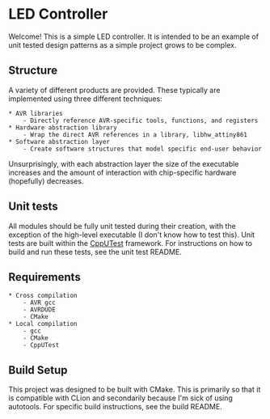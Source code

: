 # LED Controller
Welcome! This is a simple LED controller.
It is intended to be an example of unit tested design patterns as a simple project grows to be complex.

## Structure
A variety of different products are provided. These typically are implemented using three different techniques:

    * AVR libraries
        - Directly reference AVR-specific tools, functions, and registers
    * Hardware abstraction library
        - Wrap the direct AVR references in a library, libhw_attiny861
    * Software abstraction layer
        - Create software structures that model specific end-user behavior

Unsurprisingly, with each abstraction layer the size of the executable increases and the amount of interaction with chip-specific hardware (hopefully) decreases.

## Unit tests
All modules should be fully unit tested during their creation, with the exception of the high-level executable (I don't know how to test this).
Unit tests are built within the [CppUTest](http://cpputest.github.io/) framework.
For instructions on how to build and run these tests, see the unit test README. 

## Requirements

    * Cross compilation
        - AVR gcc
        - AVRDUDE
        - CMake
    * Local compilation
        - gcc
        - CMake
        - CppUTest

## Build Setup
This project was designed to be built with CMake.
This is primarily so that it is compatible with CLion and secondarily because I'm sick of using autotools.
For specific build instructions, see the build README.
